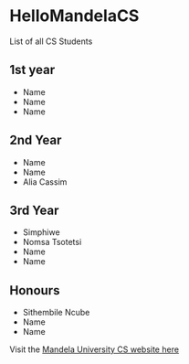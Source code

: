 # HelloMandelaCS

List of all CS Students

## 1st year
- Name
- Name
- Name

## 2nd Year
- Name
- Name
- Alia Cassim

## 3rd Year
- Simphiwe
- Nomsa Tsotetsi
- Name
- Name

## Honours
- Sithembile Ncube
- Name
- Name

Visit the [Mandela University CS website here](http://cs.mandela.ac.za/)
